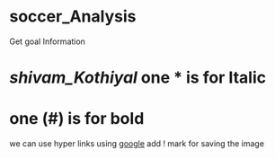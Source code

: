 # soccer_Analysis
Get goal Information
# *shivam_Kothiyal* one * is for Italic
# one (#) is for bold
we can use hyper links using [google](https://www.google.com/)
add ! mark for saving the image
